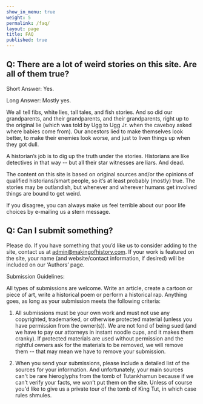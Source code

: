 ```yaml
---
show_in_menu: true
weight: 5
permalink: /faq/
layout: page
title: FAQ
published: true
---
```






## Q: There are a lot of weird stories on this site. Are all of them true?

Short Answer: Yes.

Long Answer: Mostly yes.

We all tell fibs, white lies, tall tales, and fish stories. And so did our grandparents, and their grandparents, and their grandparents, right up to the original lie (which was told by Ugg to Ugg Jr. when the caveboy asked where babies come from). Our ancestors lied to make themselves look better, to make their enemies look worse, and just to liven things up when they got dull.

A historian’s job is to dig up the truth under the stories. Historians are like detectives in that way -- but all their star witnesses are liars. And dead.

The content on this site is based on original sources and/or the opinions of qualified historians/smart people, so it’s at least probably (mostly) true. The stories may be outlandish, but whenever and wherever humans get involved things are bound to get weird.

If you disagree, you can always make us feel terrible about our poor life choices by e-mailing  us a stern message.

## Q: Can I submit something?

Please do. If you have something that you’d like us to consider adding to the site, contact us at admin@makingofhistory.com. If your work is featured on the site, your name (and website/contact information, if desired) will be included on our ‘Authors’ page.

Submission Guidelines:

All types of submissions are welcome. Write an article, create a cartoon or piece of art, write a historical poem or perform a historical rap. Anything goes, as long as your submission meets the following criteria:

1. All submissions must be your own work and must not use any copyrighted, trademarked, or otherwise protected material (unless you have permission from the owner(s)). We are not fond of being sued (and we have to pay our attorneys in instant noodle cups, and it makes them cranky). If protected materials are used without permission and the rightful owners ask for the materials to be removed, we will remove them -- that may mean we have to remove your submission.

2. When you send your submissions, please include a detailed list of the sources for your information. And unfortunately, your main sources can't be rare hieroglyphs from the tomb of Tutankhamun because if we can’t verify your facts, we won’t put them on the site. Unless of course you'd like to give us a private tour of the tomb of King Tut, in which case rules shmules.
